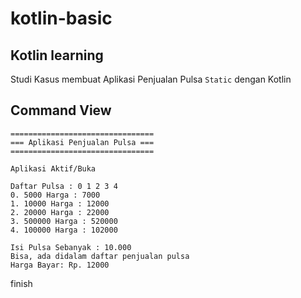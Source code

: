 # kotlin-basic
## Kotlin learning

Studi Kasus membuat Aplikasi Penjualan Pulsa `Static` dengan Kotlin

## Command View
```
================================
=== Aplikasi Penjualan Pulsa ===
================================

Aplikasi Aktif/Buka

Daftar Pulsa : 0 1 2 3 4
0. 5000 Harga : 7000
1. 10000 Harga : 12000
2. 20000 Harga : 22000
3. 500000 Harga : 520000
4. 100000 Harga : 102000

Isi Pulsa Sebanyak : 10.000   
Bisa, ada didalam daftar penjualan pulsa
Harga Bayar: Rp. 12000
```

finish